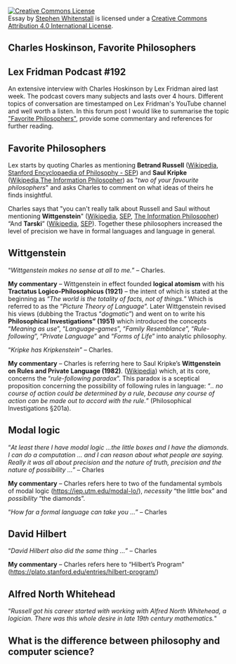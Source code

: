 <a rel="license" href="http://creativecommons.org/licenses/by/4.0/"><img alt="Creative Commons License" style="border-width:0" src="https://i.creativecommons.org/l/by/4.0/88x31.png" /></a><br /><span xmlns:dct="http://purl.org/dc/terms/" href="http://purl.org/dc/dcmitype/Text" property="dct:title" rel="dct:type">Essay</span> by <a xmlns:cc="http://creativecommons.org/ns#" href="https://stephen-rowan.github.io/" property="cc:attributionName" rel="https://stephen-rowan.github.io/">Stephen Whitenstall</a> is licensed under a <a rel="license" href="http://creativecommons.org/licenses/by/4.0/">Creative Commons Attribution 4.0 International License</a>.

## Charles Hoskinson, Favorite Philosophers
## Lex Fridman Podcast #192

An extensive interview with Charles Hoskinson by Lex Fridman aired last week. The podcast covers many subjects and lasts over 4 hours. Different topics of conversation are timestamped on Lex Fridman's YouTube channel and well worth a listen.
In this forum post I would like to summarise the topic ["Favorite Philosophers"](https://youtu.be/FKh8hjJNhWc?t=434), provide some commentary and references for further reading.

## Favorite Philosophers

Lex starts by quoting Charles as mentioning **Betrand Russell**  ([Wikipedia](https://en.wikipedia.org/wiki/Bertrand_Russell), [Stanford Encyclopaedia of Philosophy - SEP](https://plato.stanford.edu/entries/russell/)) and **Saul Kripke** ([Wikipedia](https://en.wikipedia.org/wiki/Saul_Kripke),[The Information Philosopher](https://www.informationphilosopher.com/solutions/philosophers/kripke/)) as "*two of your favourite philosophers*" and asks Charles to comment on what ideas of theirs he finds insightful.

Charles says that "you can't really talk about Russell and Saul without mentioning **Wittgenstein**" ([Wikipedia](https://en.wikipedia.org/wiki/Ludwig_Wittgenstein), [SEP](https://plato.stanford.edu/entries/wittgenstein/), [The Information Philosopher](https://www.informationphilosopher.com/solutions/philosophers/wittgenstein/))
“And **Tarski**” ([Wikipedia]( https://en.wikipedia.org/wiki/Alfred_Tarski), [SEP]( https://plato.stanford.edu/entries/tarski/)). Together these philosophers increased the level of precision we have in formal languages and language in general. 

## Wittgenstein
“*Wittgenstein makes no sense at all to me.*” – Charles.

**My commentary** – Wittgenstein in effect founded **logical atomism** with his **Tractatus Logico-Philosophicus (1921)** – the intent of which is stated at the beginning as “*The world is the totality of facts, not of things.*” Which is referred to as the “*Picture Theory of Language*”. Later Wittgenstein revised his views (dubbing the Tractus “*dogmatic*”) and went on to write his **Philosophical Investigations” (1951)** which introduced the concepts “*Meaning as use*”, “*Language-games*”, “*Family Resemblance*”, “*Rule-following*”, “*Private Language*” and “*Forms of Life*” into analytic philosophy.

“*Kripke has Kripkenstein*” – Charles.

**My commentary** – Charles is referring here to Saul Kripke’s **Wittgenstein on Rules and Private Language (1982)**. ([Wikipedia]( https://en.wikipedia.org/wiki/Wittgenstein_on_Rules_and_Private_Language)) which, at its core, concerns the “*rule-following paradox*”. This paradox is a sceptical proposition concerning the possibility of following rules in language: “*.. no course of action could be determined by a rule, because any course of action can be made out to accord with the rule.*” (Philosophical Investigations §201a). 

## Modal logic
“*At least there I have modal logic …the little boxes and I have the diamonds. I can do a computation … and I can reason about what people are saying. Really it was all about precision and the nature of truth, precision and the nature of possibility ...*” – Charles

**My commentary** – Charles refers here to two of the fundamental symbols of modal logic (https://iep.utm.edu/modal-lo/), *necessity* “the little box” and *possibility* “the diamonds”.

“*How far a formal language can take you ...*” – Charles

## David Hilbert

“*David Hilbert also did the same thing …*” – Charles

**My commentary** – Charles refers here to “Hilbert’s Program” (https://plato.stanford.edu/entries/hilbert-program/)

## Alfred North Whitehead

“*Russell got his career started with working with Alfred North Whitehead, a logician. There was this whole desire in late 19th century mathematics.*"


## What is the difference between philosophy and computer science?


